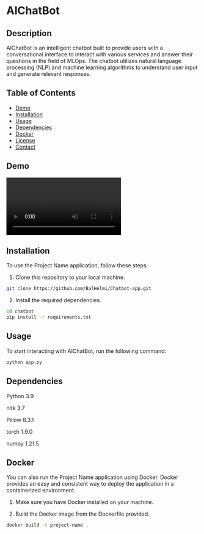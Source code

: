 # AIChatBot

## Description

AIChatBot is an intelligent chatbot built to provide users with a conversational interface to interact with various services and answer their questions in the field of MLOps. The chatbot utilizes natural language processing (NLP) and machine learning algorithms to understand user input and generate relevant responses.

## Table of Contents

- [Demo](#demo)
- [Installation](#installation)
- [Usage](#usage)
- [Dependencies](#dependencies)
- [Docker](#docker)
- [License](#license)
- [Contact](#contact)

## Demo

![](Demo.webm)

## Installation

To use the Project Name application, follow these steps:

1. Clone this repository to your local machine.
```bash
git clone https://github.com/BalHelmi/Chatbot-app.git
```
2. Install the required dependencies.
```bash
cd chatbot
pip install -r requirements.txt
```

## Usage

To start interacting with AIChatBot, run the following command:

```bash
python app.py
```

## Dependencies
Python 3.9 

nltk 3.7

Pillow 8.3.1

torch 1.9.0

numpy 1.21.5

## Docker

You can also run the Project Name application using Docker. Docker provides an easy and consistent way to deploy the application in a containerized environment.

1. Make sure you have Docker installed on your machine.

2. Build the Docker image from the Dockerfile provided.
```bash
docker build -t project-name .
```



